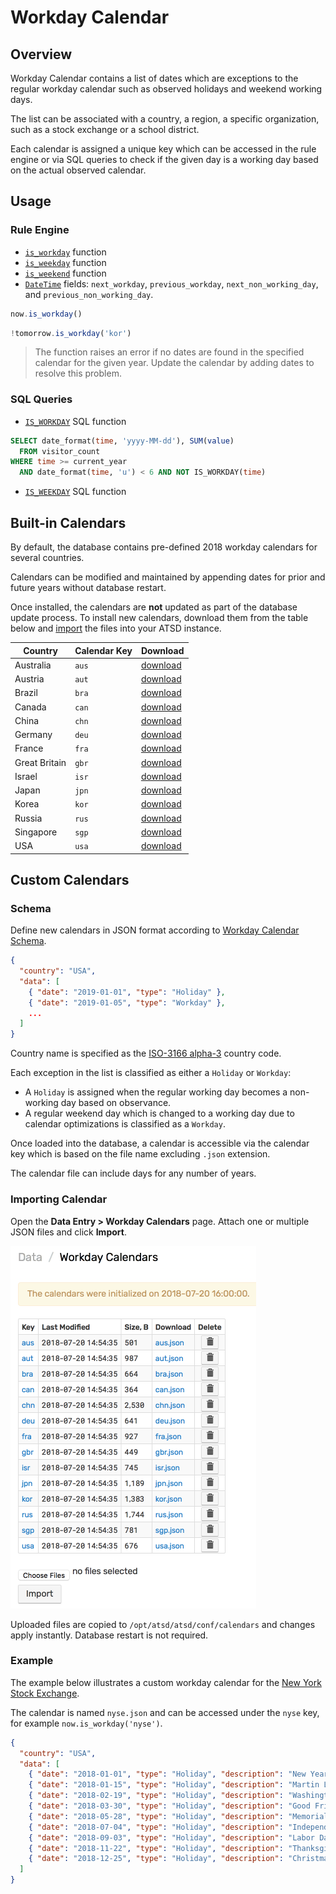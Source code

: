 # Workday Calendar

## Overview

Workday Calendar contains a list of dates which are exceptions to the regular workday calendar such as observed holidays and weekend working days.

The list can be associated with a country, a region, a specific organization, such as a stock exchange or a school district.

Each calendar is assigned a unique key which can be accessed in the rule engine or via SQL queries to check if the given day is a working day based on the actual observed calendar.

## Usage

### Rule Engine

* [`is_workday`](object-datetime.md#is_workday-function) function
* [`is_weekday`](object-datetime.md#is_weekday-function) function
* [`is_weekend`](object-datetime.md#is_weekend-function) function
* [`DateTime`](object-datetime.md#fields) fields: `next_workday`, `previous_workday`, `next_non_working_day`, and `previous_non_working_day`.

```javascript
now.is_workday()
```

```javascript
!tomorrow.is_workday('kor')
```

> The function raises an error if no dates are found in the specified calendar for the given year. Update the calendar by adding dates to resolve this problem.

### SQL Queries

* [`IS_WORKDAY`](../sql/README.md#is_workday) SQL function

```sql
SELECT date_format(time, 'yyyy-MM-dd'), SUM(value)
  FROM visitor_count
WHERE time >= current_year
  AND date_format(time, 'u') < 6 AND NOT IS_WORKDAY(time)
```

* [`IS_WEEKDAY`](../sql/README.md#is_weekday) SQL function

## Built-in Calendars

By default, the database contains pre-defined 2018 workday calendars for several countries.

Calendars can be modified and maintained by appending dates for prior and future years without database restart.

Once installed, the calendars are **not** updated as part of the database update process. To install new calendars, download them from the table below and [import](#importing-calendar) the files into your ATSD instance.

 **Country** | **Calendar Key** | **Download**
----|----|----
Australia | `aus` | [download](https://raw.githubusercontent.com/axibase/atsd/master/rule-engine/resources/calendars/aus.json)
Austria| `aut` | [download](https://raw.githubusercontent.com/axibase/atsd/master/rule-engine/resources/calendars/aut.json)
Brazil | `bra` | [download](https://raw.githubusercontent.com/axibase/atsd/master/rule-engine/resources/calendars/bra.json)
Canada | `can` | [download](https://raw.githubusercontent.com/axibase/atsd/master/rule-engine/resources/calendars/can.json)
China | `chn` | [download](https://raw.githubusercontent.com/axibase/atsd/master/rule-engine/resources/calendars/chn.json)
Germany | `deu` | [download](https://raw.githubusercontent.com/axibase/atsd/master/rule-engine/resources/calendars/deu.json)
France | `fra` | [download](https://raw.githubusercontent.com/axibase/atsd/master/rule-engine/resources/calendars/fra.json)
Great Britain | `gbr` | [download](https://raw.githubusercontent.com/axibase/atsd/master/rule-engine/resources/calendars/gbr.json)
Israel | `isr` | [download](https://raw.githubusercontent.com/axibase/atsd/master/rule-engine/resources/calendars/isr.json)
Japan | `jpn` | [download](https://raw.githubusercontent.com/axibase/atsd/master/rule-engine/resources/calendars/jpn.json)
Korea | `kor` | [download](https://raw.githubusercontent.com/axibase/atsd/master/rule-engine/resources/calendars/kor.json)
Russia | `rus` | [download](https://raw.githubusercontent.com/axibase/atsd/master/rule-engine/resources/calendars/rus.json)
Singapore | `sgp` | [download](https://raw.githubusercontent.com/axibase/atsd/master/rule-engine/resources/calendars/sgp.json)
USA | `usa` | [download](https://raw.githubusercontent.com/axibase/atsd/master/rule-engine/resources/calendars/usa.json)

## Custom Calendars

### Schema

Define new calendars in JSON format according to [Workday Calendar Schema](workday-calendar-schema.md).

```json
{
  "country": "USA",
  "data": [
    { "date": "2019-01-01", "type": "Holiday" },
    { "date": "2019-01-05", "type": "Workday" },
    ...
  ]
}
```

Country name is specified as the [ISO-3166 alpha-3](https://en.wikipedia.org/wiki/ISO_3166-1_alpha-3) country code.

Each exception in the list is classified as either a `Holiday` or `Workday`:

* A `Holiday` is assigned when the regular working day becomes a non-working day based on observance.
* A regular weekend day which is changed to a working day due to calendar optimizations is classified as a `Workday`.

Once loaded into the database, a calendar is accessible via the calendar key which is based on the file name excluding `.json` extension.

The calendar file can include days for any number of years.

### Importing Calendar

Open the **Data Entry > Workday Calendars** page. Attach one or multiple JSON files and click **Import**.

![](./images/holiday-calendars.png)

Uploaded files are copied to `/opt/atsd/atsd/conf/calendars` and changes apply instantly. Database restart is not required.

### Example

The example below illustrates a custom workday calendar for the [New York Stock Exchange](https://www.nyse.com/markets/hours-calendars).

The calendar is named `nyse.json` and can be accessed under the `nyse` key, for example `now.is_workday('nyse')`.

```json
{
  "country": "USA",
  "data": [
    { "date": "2018-01-01", "type": "Holiday", "description": "New Years Day" },
    { "date": "2018-01-15", "type": "Holiday", "description": "Martin Luther King, Jr. Day" },
    { "date": "2018-02-19", "type": "Holiday", "description": "Washington's Birthday" },
    { "date": "2018-03-30", "type": "Holiday", "description": "Good Friday" },
    { "date": "2018-05-28", "type": "Holiday", "description": "Memorial Day" },
    { "date": "2018-07-04", "type": "Holiday", "description": "Independence Day" },
    { "date": "2018-09-03", "type": "Holiday", "description": "Labor Day" },
    { "date": "2018-11-22", "type": "Holiday", "description": "Thanksgiving Day" },
    { "date": "2018-12-25", "type": "Holiday", "description": "Christmas" }
  ]
}
```
